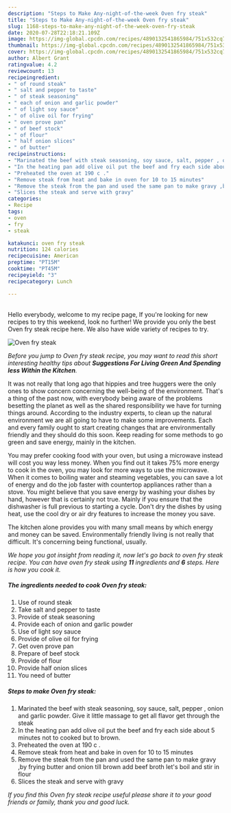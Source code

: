 ```yaml
---
description: "Steps to Make Any-night-of-the-week Oven fry steak"
title: "Steps to Make Any-night-of-the-week Oven fry steak"
slug: 1168-steps-to-make-any-night-of-the-week-oven-fry-steak
date: 2020-07-28T22:18:21.109Z
image: https://img-global.cpcdn.com/recipes/4890132541865984/751x532cq70/oven-fry-steak-recipe-main-photo.jpg
thumbnail: https://img-global.cpcdn.com/recipes/4890132541865984/751x532cq70/oven-fry-steak-recipe-main-photo.jpg
cover: https://img-global.cpcdn.com/recipes/4890132541865984/751x532cq70/oven-fry-steak-recipe-main-photo.jpg
author: Albert Grant
ratingvalue: 4.2
reviewcount: 13
recipeingredient:
- " of round steak"
- " salt and pepper to taste"
- " of steak seasoning"
- " each of onion and garlic powder"
- " of light soy sauce"
- " of olive oil for frying"
- " oven prove pan"
- " of beef stock"
- " of flour"
- " half onion slices"
- " of butter"
recipeinstructions:
- "Marinated the beef with steak seasoning, soy sauce, salt, pepper , onion and garlic powder. Give it little massage to get all flavor get through the steak"
- "In the heating pan add olive oil put the beef and fry each side about 5 minutes not to cooked but to brown."
- "Preheated the oven at 190 c ."
- "Remove steak from heat and bake in oven for 10 to 15 minutes"
- "Remove the steak from the pan and used the same pan to make gravy ,by frying butter and onion till brown add beef broth let&#39;s boil and stir in flour"
- "Slices the steak and serve with gravy"
categories:
- Recipe
tags:
- oven
- fry
- steak

katakunci: oven fry steak 
nutrition: 124 calories
recipecuisine: American
preptime: "PT15M"
cooktime: "PT45M"
recipeyield: "3"
recipecategory: Lunch

---
```

<br>
Hello everybody, welcome to my recipe page, If you're looking for new recipes to try this weekend, look no further! We provide you only the best Oven fry steak recipe here. We also have wide variety of recipes to try.
<br>


![Oven fry steak](https://img-global.cpcdn.com/recipes/4890132541865984/751x532cq70/oven-fry-steak-recipe-main-photo.jpg)

<i>Before you jump to Oven fry steak recipe, you may want to read this short interesting healthy tips about 
<strong>Suggestions For Living Green And Spending less Within the Kitchen</strong>.</i>
</br>

It was not really that long ago that hippies and tree huggers were the only ones to show concern concerning the well-being of the environment. That's a thing of the past now, with everybody being aware of the problems besetting the planet as well as the shared responsibility we have for turning things around. According to the industry experts, to clean up the natural environment we are all going to have to make some improvements. Each and every family ought to start creating changes that are environmentally friendly and they should do this soon. Keep reading for some methods to go green and save energy, mainly in the kitchen.

You may prefer cooking food with your oven, but using a microwave instead will cost you way less money. When you find out it takes 75% more energy to cook in the oven, you may look for more ways to use the microwave. When it comes to boiling water and steaming vegetables, you can save a lot of energy and do the job faster with countertop appliances rather than a stove. You might believe that you save energy by washing your dishes by hand, however that is certainly not true. Mainly if you ensure that the dishwasher is full previous to starting a cycle. Don't dry the dishes by using heat, use the cool dry or air dry features to increase the money you save.

The kitchen alone provides you with many small means by which energy and money can be saved. Environmentally friendly living is not really that difficult. It's concerning being functional, usually.


<i>We hope you got insight from reading it, now let's go back to oven fry steak recipe. You can have oven fry steak using <strong>11</strong> ingredients and <strong>6</strong> steps. Here is how you cook it.
</i>

##### The ingredients needed to cook Oven fry steak:

1. Use  of round steak
1. Take  salt and pepper to taste
1. Provide  of steak seasoning
1. Provide  each of onion and garlic powder
1. Use  of light soy sauce
1. Provide  of olive oil for frying
1. Get  oven prove pan
1. Prepare  of beef stock
1. Provide  of flour
1. Provide  half onion slices
1. You need  of butter


##### Steps to make Oven fry steak:

1. Marinated the beef with steak seasoning, soy sauce, salt, pepper , onion and garlic powder. Give it little massage to get all flavor get through the steak
1. In the heating pan add olive oil put the beef and fry each side about 5 minutes not to cooked but to brown.
1. Preheated the oven at 190 c .
1. Remove steak from heat and bake in oven for 10 to 15 minutes
1. Remove the steak from the pan and used the same pan to make gravy ,by frying butter and onion till brown add beef broth let&#39;s boil and stir in flour
1. Slices the steak and serve with gravy


<i>If you find this Oven fry steak recipe useful please share it to your good friends or family, thank you and good luck.</i>
